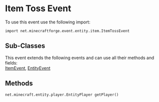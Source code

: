 # Item Toss Event

To use this event use the following import:
```groovy:no-line-numbers
import net.minecraftforge.event.entity.item.ItemTossEvent
```

## Sub-Classes
This event extends the following events and can use all their methods and fields: <br>
[ItemEvent](./item_event.md), [EntityEvent](entity_event/index.md)

## Methods
```groovy:no-line-numbers
net.minecraft.entity.player.EntityPlayer getPlayer()
```
